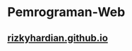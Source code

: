# Pemrograman-Web

## <a href="rizkyhardian.github.io/Pemrograman-Web/mbul/">rizkyhardian.github.io</a>
